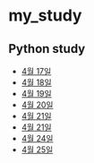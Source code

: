 # my_study
## Python study
- [4월 17일](20230417.md)
- [4월 18일](20230418.md)
- [4월 19일](20230419.md)
- [4월 20일](20230420.md)
- [4월 21일](20230421(1).md)
- [4월 21일](20230421(2).md)
- [4월 24일](20230424.md)
- [4월 25일](20230425.md)